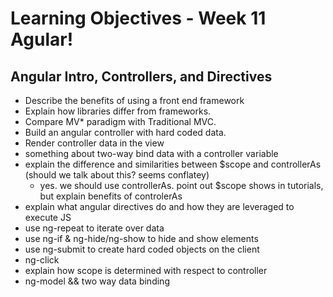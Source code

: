 # Learning Objectives - Week 11 Agular!
## Angular Intro, Controllers, and Directives
- Describe the benefits of using a front end framework
- Explain how libraries differ from frameworks.
- Compare MV* paradigm with Traditional MVC.
- Build an angular controller with hard coded data.
- Render controller data in the view
- something about two-way bind data with a controller variable
- explain the difference and similarities between $scope and controllerAs (should we talk about this? seems conflatey)
  - yes. we should use controllerAs. point out $scope shows in tutorials, but explain benefits of controlerAs
- explain what angular directives do and how they are leveraged to execute JS
- use ng-repeat to iterate over data
- use ng-if & ng-hide/ng-show to hide and show elements
- use ng-submit to create hard coded objects on the client
- ng-click
- explain how scope is determined with respect to controller
- ng-model && two way data binding
